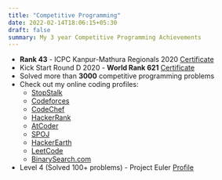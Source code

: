 ```yaml
---
title: "Competitive Programming"
date: 2022-02-14T18:06:15+05:30
draft: false
summary: My 3 year Competitive Programming Achievements
---
```


- **Rank 43** - ICPC Kanpur-Mathura Regionals 2020 [Certificate](https://icpc.baylor.edu/ICPCID/G14IN3CN2ECD)
- Kick Start Round D 2020 - **World Rank 621** [Certificate](https://codingcompetitions.withgoogle.com/kickstart/certificate/round/000000000019ff08)
- Solved more than **3000** competitive programming problems
- Check out my online coding profiles:
	- [StopStalk](https://www.stopstalk.com/user/profile/tekichan)
	- [Codeforces](https://codeforces.com/profile/FailBetterNextTime)
	- [CodeChef](https://www.codechef.com/users/nachiketkanore)
	- [HackerRank](https://www.hackerrank.com/nachiket_kanore)
	- [AtCoder](https://kenkoooo.com/atcoder/#/user/Nachiket?userPageTab=All)
	- [SPOJ](https://www.spoj.com/users/nachiket21/)
	- [HackerEarth](https://www.hackerearth.com/@nachiket27)
	- [LeetCode](https://leetcode.com/nachiket21/)
	- [BinarySearch.com](https://binarysearch.com/@/Nachiket)
- Level 4 (Solved 100+ problems) - Project Euler [Profile](https://projecteuler.net/profile/nachiket.kanore.png)

